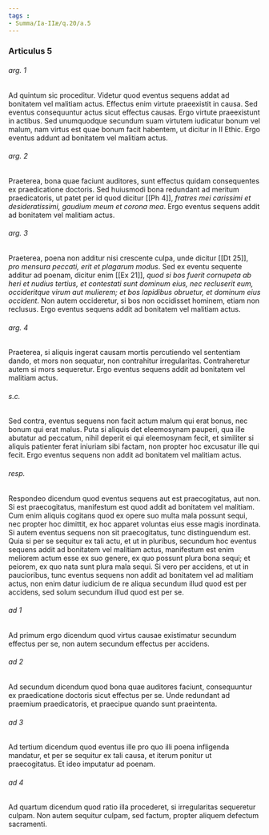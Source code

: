 ```yaml
---
tags : 
- Summa/Ia-IIæ/q.20/a.5
---
```


### Articulus 5

###### arg. 1
Ad quintum sic proceditur. Videtur quod eventus sequens addat ad bonitatem vel malitiam actus. Effectus enim virtute praeexistit in causa. Sed eventus consequuntur actus sicut effectus causas. Ergo virtute praeexistunt in actibus. Sed unumquodque secundum suam virtutem iudicatur bonum vel malum, nam virtus est quae bonum facit habentem, ut dicitur in II Ethic. Ergo eventus addunt ad bonitatem vel malitiam actus.

###### arg. 2
Praeterea, bona quae faciunt auditores, sunt effectus quidam consequentes ex praedicatione doctoris. Sed huiusmodi bona redundant ad meritum praedicatoris, ut patet per id quod dicitur [[Ph 4]], *fratres mei carissimi et desideratissimi, gaudium meum et corona mea*. Ergo eventus sequens addit ad bonitatem vel malitiam actus.

###### arg. 3
Praeterea, poena non additur nisi crescente culpa, unde dicitur [[Dt 25]], *pro mensura peccati, erit et plagarum modus*. Sed ex eventu sequente additur ad poenam, dicitur enim [[Ex 21]], *quod si bos fuerit cornupeta ab heri et nudius tertius, et contestati sunt dominum eius, nec recluserit eum, occideritque virum aut mulierem; et bos lapidibus obruetur, et dominum eius occident*. Non autem occideretur, si bos non occidisset hominem, etiam non reclusus. Ergo eventus sequens addit ad bonitatem vel malitiam actus.

###### arg. 4
Praeterea, si aliquis ingerat causam mortis percutiendo vel sententiam dando, et mors non sequatur, non contrahitur irregularitas. Contraheretur autem si mors sequeretur. Ergo eventus sequens addit ad bonitatem vel malitiam actus.

###### s.c.
Sed contra, eventus sequens non facit actum malum qui erat bonus, nec bonum qui erat malus. Puta si aliquis det eleemosynam pauperi, qua ille abutatur ad peccatum, nihil deperit ei qui eleemosynam fecit, et similiter si aliquis patienter ferat iniuriam sibi factam, non propter hoc excusatur ille qui fecit. Ergo eventus sequens non addit ad bonitatem vel malitiam actus.

###### resp.
Respondeo dicendum quod eventus sequens aut est praecogitatus, aut non. Si est praecogitatus, manifestum est quod addit ad bonitatem vel malitiam. Cum enim aliquis cogitans quod ex opere suo multa mala possunt sequi, nec propter hoc dimittit, ex hoc apparet voluntas eius esse magis inordinata. Si autem eventus sequens non sit praecogitatus, tunc distinguendum est. Quia si per se sequitur ex tali actu, et ut in pluribus, secundum hoc eventus sequens addit ad bonitatem vel malitiam actus, manifestum est enim meliorem actum esse ex suo genere, ex quo possunt plura bona sequi; et peiorem, ex quo nata sunt plura mala sequi. Si vero per accidens, et ut in paucioribus, tunc eventus sequens non addit ad bonitatem vel ad malitiam actus, non enim datur iudicium de re aliqua secundum illud quod est per accidens, sed solum secundum illud quod est per se.

###### ad 1
Ad primum ergo dicendum quod virtus causae existimatur secundum effectus per se, non autem secundum effectus per accidens.

###### ad 2
Ad secundum dicendum quod bona quae auditores faciunt, consequuntur ex praedicatione doctoris sicut effectus per se. Unde redundant ad praemium praedicatoris, et praecipue quando sunt praeintenta.

###### ad 3
Ad tertium dicendum quod eventus ille pro quo illi poena infligenda mandatur, et per se sequitur ex tali causa, et iterum ponitur ut praecogitatus. Et ideo imputatur ad poenam.

###### ad 4
Ad quartum dicendum quod ratio illa procederet, si irregularitas sequeretur culpam. Non autem sequitur culpam, sed factum, propter aliquem defectum sacramenti.

